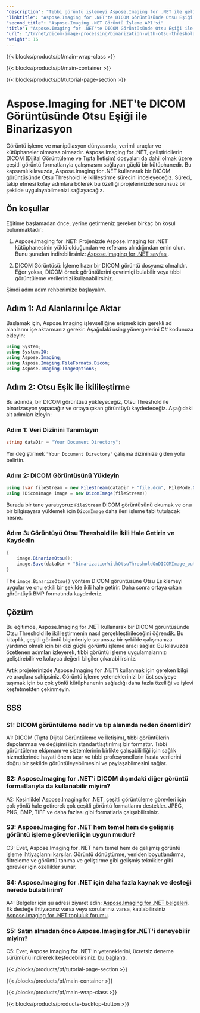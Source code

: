 ```yaml
---
"description": "Tıbbi görüntü işlemeyi Aspose.Imaging for .NET ile geliştirin. Otsu Thresholding kullanarak DICOM görüntü ikilileştirmeyi nasıl gerçekleştireceğinizi öğrenin."
"linktitle": "Aspose.Imaging for .NET'te DICOM Görüntüsünde Otsu Eşiği ile Binarizasyon"
"second_title": "Aspose.Imaging .NET Görüntü İşleme API'si"
"title": "Aspose.Imaging for .NET'te DICOM Görüntüsünde Otsu Eşiği ile Binarizasyon"
"url": "/tr/net/dicom-image-processing/binarization-with-otsu-threshold-on-dicom-image/"
"weight": 16
---
```


{{< blocks/products/pf/main-wrap-class >}}

{{< blocks/products/pf/main-container >}}

{{< blocks/products/pf/tutorial-page-section >}}

# Aspose.Imaging for .NET'te DICOM Görüntüsünde Otsu Eşiği ile Binarizasyon

Görüntü işleme ve manipülasyon dünyasında, verimli araçlar ve kütüphaneler olmazsa olmazdır. Aspose.Imaging for .NET, geliştiricilerin DICOM (Dijital Görüntüleme ve Tıpta İletişim) dosyaları da dahil olmak üzere çeşitli görüntü formatlarıyla çalışmasını sağlayan güçlü bir kütüphanedir. Bu kapsamlı kılavuzda, Aspose.Imaging for .NET kullanarak bir DICOM görüntüsünde Otsu Threshold ile ikilileştirme sürecini inceleyeceğiz. Süreci, takip etmesi kolay adımlara bölerek bu özelliği projelerinizde sorunsuz bir şekilde uygulayabilmenizi sağlayacağız.

## Ön koşullar

Eğitime başlamadan önce, yerine getirmeniz gereken birkaç ön koşul bulunmaktadır:

1. Aspose.Imaging for .NET: Projenizde Aspose.Imaging for .NET kütüphanesinin yüklü olduğundan ve referans alındığından emin olun. Bunu şuradan indirebilirsiniz: [Aspose.Imaging for .NET sayfası](https://releases.aspose.com/imaging/net/).

2. DICOM Görüntüsü: İşleme hazır bir DICOM görüntü dosyanız olmalıdır. Eğer yoksa, DICOM örnek görüntülerini çevrimiçi bulabilir veya tıbbi görüntüleme verilerinizi kullanabilirsiniz.

Şimdi adım adım rehberimize başlayalım.

## Adım 1: Ad Alanlarını İçe Aktar

Başlamak için, Aspose.Imaging işlevselliğine erişmek için gerekli ad alanlarını içe aktarmanız gerekir. Aşağıdaki using yönergelerini C# kodunuza ekleyin:

```csharp
using System;
using System.IO;
using Aspose.Imaging;
using Aspose.Imaging.FileFormats.Dicom;
using Aspose.Imaging.ImageOptions;
```

## Adım 2: Otsu Eşik ile İkilileştirme

Bu adımda, bir DICOM görüntüsü yükleyeceğiz, Otsu Threshold ile binarizasyon yapacağız ve ortaya çıkan görüntüyü kaydedeceğiz. Aşağıdaki alt adımları izleyin:

### Adım 1: Veri Dizinini Tanımlayın

```csharp
string dataDir = "Your Document Directory";
```

Yer değiştirmek `"Your Document Directory"` çalışma dizininize giden yolu belirtin.

### Adım 2: DICOM Görüntüsünü Yükleyin

```csharp
using (var fileStream = new FileStream(dataDir + "file.dcm", FileMode.Open, FileAccess.Read))
using (DicomImage image = new DicomImage(fileStream))
```

Burada bir tane yaratıyoruz `FileStream` DICOM görüntüsünü okumak ve onu bir bilgisayara yüklemek için `DicomImage` daha ileri işleme tabi tutulacak nesne.

### Adım 3: Görüntüyü Otsu Threshold ile İkili Hale Getirin ve Kaydedin

```csharp
{
    image.BinarizeOtsu();
    image.Save(dataDir + "BinarizationWithOtsuThresholdOnDICOMImage_out.bmp", new BmpOptions());
}
```

The `image.BinarizeOtsu()` yöntem DICOM görüntüsüne Otsu Eşiklemeyi uygular ve onu etkili bir şekilde ikili hale getirir. Daha sonra ortaya çıkan görüntüyü BMP formatında kaydederiz.

## Çözüm

Bu eğitimde, Aspose.Imaging for .NET kullanarak bir DICOM görüntüsünde Otsu Threshold ile ikilileştirmenin nasıl gerçekleştirileceğini öğrendik. Bu kitaplık, çeşitli görüntü biçimleriyle sorunsuz bir şekilde çalışmanıza yardımcı olmak için bir dizi güçlü görüntü işleme aracı sağlar. Bu kılavuzda özetlenen adımları izleyerek, tıbbi görüntü işleme uygulamalarınızı geliştirebilir ve kolayca değerli bilgiler çıkarabilirsiniz.

Artık projelerinizde Aspose.Imaging for .NET'i kullanmak için gereken bilgi ve araçlara sahipsiniz. Görüntü işleme yeteneklerinizi bir üst seviyeye taşımak için bu çok yönlü kütüphanenin sağladığı daha fazla özelliği ve işlevi keşfetmekten çekinmeyin.

## SSS

### S1: DICOM görüntüleme nedir ve tıp alanında neden önemlidir?

A1: DICOM (Tıpta Dijital Görüntüleme ve İletişim), tıbbi görüntülerin depolanması ve değişimi için standartlaştırılmış bir formattır. Tıbbi görüntüleme ekipmanı ve sistemlerinin birlikte çalışabilirliği için sağlık hizmetlerinde hayati önem taşır ve tıbbi profesyonellerin hasta verilerini doğru bir şekilde görüntüleyebilmesini ve paylaşabilmesini sağlar.

### S2: Aspose.Imaging for .NET'i DICOM dışındaki diğer görüntü formatlarıyla da kullanabilir miyim?

A2: Kesinlikle! Aspose.Imaging for .NET, çeşitli görüntüleme görevleri için çok yönlü hale getirerek çok çeşitli görüntü formatlarını destekler. JPEG, PNG, BMP, TIFF ve daha fazlası gibi formatlarla çalışabilirsiniz.

### S3: Aspose.Imaging for .NET hem temel hem de gelişmiş görüntü işleme görevleri için uygun mudur?

C3: Evet, Aspose.Imaging for .NET hem temel hem de gelişmiş görüntü işleme ihtiyaçlarını karşılar. Görüntü dönüştürme, yeniden boyutlandırma, filtreleme ve görüntü tanıma ve geliştirme gibi gelişmiş teknikler gibi görevler için özellikler sunar.

### S4: Aspose.Imaging for .NET için daha fazla kaynak ve desteği nerede bulabilirim?

A4: Belgeler için şu adresi ziyaret edin: [Aspose.Imaging for .NET belgeleri](https://reference.aspose.com/imaging/net/). Ek desteğe ihtiyacınız varsa veya sorularınız varsa, katılabilirsiniz [Aspose.Imaging for .NET topluluk forumu](https://forum.aspose.com/).

### S5: Satın almadan önce Aspose.Imaging for .NET'i deneyebilir miyim?

C5: Evet, Aspose.Imaging for .NET'in yeteneklerini, ücretsiz deneme sürümünü indirerek keşfedebilirsiniz. [bu bağlantı](https://releases.aspose.com/).

{{< /blocks/products/pf/tutorial-page-section >}}

{{< /blocks/products/pf/main-container >}}

{{< /blocks/products/pf/main-wrap-class >}}

{{< blocks/products/products-backtop-button >}}